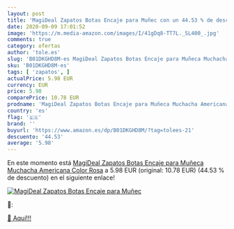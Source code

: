 ```yaml
---
layout: post
title: 'MagiDeal Zapatos Botas Encaje para Muñec con un 44.53 % de descuento'
date: 2020-09-09 17:01:52
image: 'https://m.media-amazon.com/images/I/41gDq8-TT7L._SL400_.jpg'
comments: true
category: ofertas
author: 'tole.es'
slug: 'B01DKGHD8M-es MagiDeal Zapatos Botas Encaje para Muñeca Muchacha...'
sku: 'B01DKGHD8M-es'
tags: [ 'zapatos', ]
actualPrice: 5.98 EUR
currency: EUR
price: 5.98
comparePrice: 10.78 EUR
prodname: 'MagiDeal Zapatos Botas Encaje para Muñeca Muchacha Americana Color Rosa'
country: 'es'
flag: '🇪🇸'
brand: ''
buyurl: 'https://www.amazon.es/dp/B01DKGHD8M/?tag=tolees-21'
descuento: '44.53'
average: '5.98'
---
```


En este momento está [MagiDeal Zapatos Botas Encaje para Muñeca Muchacha Americana Color Rosa](https://www.amazon.es/dp/B01DKGHD8M/?tag=tolees-21) a 5.98 EUR (original: 10.78 EUR) (44.53 %  de descuento) en el siguiente enlace!

[![MagiDeal Zapatos Botas Encaje para Muñec](https://m.media-amazon.com/images/I/41gDq8-TT7L._SL400_.jpg)](https://www.amazon.es/dp/B01DKGHD8M/?tag=tolees-21)

🔎:


[🛒 Aquí!!!](https://www.amazon.es/dp/B01DKGHD8M/?tag=tolees-21)
